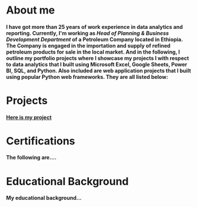 # About me
#### I have got more than 25 years of work experience in data analytics and reporting. Currently, I'm working as *Head of Planning & Business Development Department* of a Petroleum Company located in Ethiopia. The Company is engaged in the importation and supply of refined petroleum products for sale in the local market. And in the following,  I outline my portfolio projects where I showcase my projects I with respect to data analytics that I built using Microsoft Excel, Google Sheets, Power BI, SQL, and Python. Also included are web application projects that I built using popular Python web frameworks. They are all listed below:

# Projects 
#### [Here is my project](#[https://github.com/addiscodr/coffee-shop-sales-anaysis](https://github.com/addiscodr/coffee-shop-sales-anaysis))

# Certifications
#### The following are....

# Educational Background
#### My educational background...
